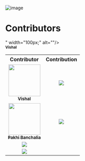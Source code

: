 ![image](https://user-images.githubusercontent.com/92500255/196774744-0801f374-49bf-421b-9d29-90c6636af997.png)


# Contributors

<table align="center">
<tr>
  <th>Contributor</th>
  <th>Contribution</th>
</tr>

<tr>
<td align="center"><a href="https://github.com/vishalj0501"><img src="https://avatars.githubusercontent.com/u/73781827?s=40&v=4"                   
width="100px;" alt=""/><br /><sub><b>Vishal</b></sub></a><br /></td>
<td align="center"><img src="Screenshot/screenshot_vishal.png"></td>
</tr>


<tr>
<td align="center"><a href="https://github.com/Pakhi07"><img src="https://avatars.githubusercontent.com/u/73781827?s=40&v=4" width="100px;" alt=""/><br /><sub><b>Pakhi Banchalia</b></sub></a><br /></td>
<td align="center"><img src="Screenshot/kousik.png"></td>
</tr>

<tr>
<td align="center"><a href="https://github.com/vishalj0501"><img src="Screenshot/kousik.png"></td>
</tr>" width="100px;" alt=""/><br /><sub><b>Vishal</b></sub></a><br /></td>
<td align="center"><img src="Screenshot/kousik.png"></td>
</tr>



</table>
